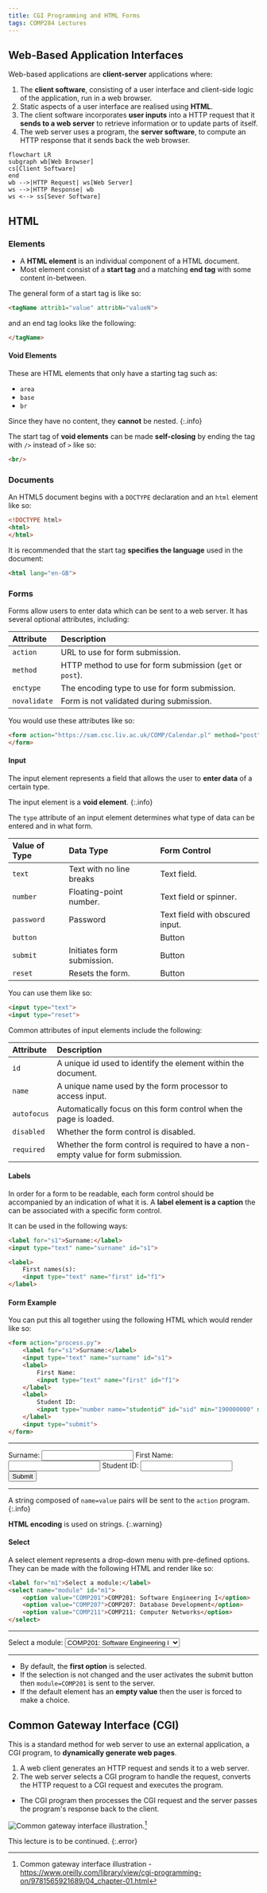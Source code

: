 ```yaml
---
title: CGI Programming and HTML Forms
tags: COMP284 Lectures
---
```

## Web-Based Application Interfaces
Web-based applications are **client-server** applications where:

1. The **client software**, consisting of a user interface and client-side logic of the application, run in a web browser.
1. Static aspects of a user interface are realised using **HTML**.
1. The client software incorporates **user inputs** into a HTTP request that it **sends to a web server** to retrieve information or to update parts of itself. 
1. The web server uses a program, the **server software**, to compute an HTTP response that it sends back the web browser.

```mermaid
flowchart LR
subgraph wb[Web Browser]
cs[Client Software]
end
wb -->|HTTP Request| ws[Web Server]
ws -->|HTTP Response| wb
ws <--> ss[Sever Software]
```

## HTML
### Elements

* A **HTML element** is an individual component of a HTML document. 
* Most element consist of a **start tag** and a matching **end tag** with some content in-between.

The general form of a start tag is like so:

```html
<tagName attrib1="value" attribN="valueN">
```

and an end tag looks like the following:

```html
</tagName>
```

#### Void Elements
These are HTML elements that only have a starting  tag such as:

* `area`
* `base`
* `br`

Since they have no content, they **cannot** be nested.
{:.info}

The start tag of **void elements** can be made **self-closing** by ending the tag with `/>` instead of `>` like so:

```html
<br/>
```

### Documents
An HTML5 document begins with a `DOCTYPE` declaration and an `html` element like so:

```html
<!DOCTYPE html>
<html>
</html>
```

It is recommended that the start tag **specifies the language** used in the document:

```html
<html lang="en-GB">
```

### Forms
Forms allow users to enter data which can be sent to a web server. It has several optional attributes, including:

| Attribute | Description |
| :-- | :-- |
| `action` | URL to use for form submission. |
| `method` | HTTP method to use for form submission (`get` or `post`). |
| `enctype` | The encoding type to use for form submission. |
| `novalidate` | Form is not validated during submission. |

You would use these attributes like so:

```html
<form action="https://sam.csc.liv.ac.uk/COMP/Calendar.pl" method="post" enctype="text/plain">
</form>
```

#### Input
The input element represents a field that allows the user to **enter data** of a certain type. 

The input element is a **void element**.
{:.info}

The `type` attribute of an input element determines what type of data can be entered and in what form. 

| Value of Type | Data Type | Form Control |
| :-- | :-- | :-- |
| `text` | Text with no line breaks | Text field. |
| `number` | Floating-point number. | Text field or spinner. |
| `password` | Password | Text field with obscured input. |
| `button` | | Button |
| `submit` | Initiates form submission. | Button |
| `reset` | Resets the form. | Button |

You can use them like so:

```html 
<input type="text">
<input type="reset">
```

Common attributes of input elements include the following:

| Attribute | Description |
| :-- | :-- |
| `id` | A unique id used to identify the element within the document. |
| `name` | A unique name used by the form processor to access input. |
| `autofocus` | Automatically focus on this form control when the page is loaded. |
| `disabled` | Whether the form control is disabled. |
| `required` | Whether the form control is required to have a non-empty value for form submission. |

#### Labels
In order for a form to be readable, each form control should be accompanied by an indication of what it is. A **label element is a caption** the can be associated with a specific form control. 

It can be used in the following ways:

```html
<label for="s1">Surname:</label>
<input type="text" name="surname" id="s1">
```

```html
<label>
	First names(s):
	<input type="text" name="first" id="f1">
</label>
```

#### Form Example
You can put this all together using the following HTML which would render like so:

```html
<form action="process.py">
	<label for="s1">Surname:</label>
	<input type="text" name="surname" id="s1">
	<label>
		First Name:
		<input type="text" name="first" id="f1">
	</label>
	<label>
		Student ID:
		<input type="number name="studentid" id="sid" min="190000000" max="999999999">
	</label>
	<input type="submit">
</form> 
```

---

<form action="">
	<label for="s1">Surname:</label>
	<input type="text" name="surname" id="s1">
	<label>
		First Name:
		<input type="text" name="first" id="f1">
	</label>
	<label>
		Student ID:
		<input type="number name="studentid" id="sid" min="190000000" max="999999999">
	</label>
	<input type="submit">
</form>

---

A string composed of `name=value` pairs will be sent to the `action` program.
{:.info}

**HTML encoding** is used on strings.
{:.warning}

#### Select
A select element represents a drop-down menu with pre-defined options. They can be made with the following HTML and render like so:

```html
<label for="m1">Select a module:</label>
<select name="module" id="m1">
	<option value="COMP201">COMP201: Software Engineering I</option>
	<option value="COMP207">COMP207: Database Development</option>
	<option value="COMP211">COMP211: Computer Networks</option>
</select>
```

---

<label for="m1">Select a module:</label>
<select name="module" id="m1">
	<option value="COMP201">COMP201: Software Engineering I</option>
	<option value="COMP207">COMP207: Database Development</option>
	<option value="COMP211">COMP211: Computer Networks</option>
</select>

---

* By default, the **first option** is selected.
* If the selection is not changed and the user activates the submit button then `module=COMP201` is sent to the server.
* If the default element has an **empty value** then the user is forced to make a choice.

## Common Gateway Interface (CGI)
This is a standard method for web server to use an external application, a CGI program, to **dynamically generate web pages**.

1. A web client generates an HTTP request and sends it to a web server.
1. The web server selects a CGI program to handle the request, converts the HTTP request to a CGI request and executes the program.
* The CGI program then processes the CGI request and the server passes the program's response back to the client.

![Common gateway interface illustration.](https://www.oreilly.com/library/view/cgi-programming-on/9781565921689/images/ch01-f001.jpg)[^CGI]

[^CGI]: Common gateway interface illustration - https://www.oreilly.com/library/view/cgi-programming-on/9781565921689/04_chapter-01.html

This lecture is to be continued.
{:.error}